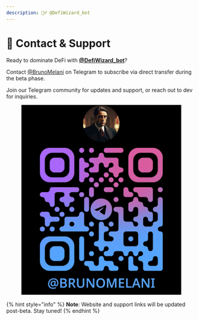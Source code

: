 ```yaml
---
description: 🧙‍♂️ @DefiWizard_bot
---
```


# 📱 Contact & Support

Ready to dominate DeFi with [**@DefiWizard\_bot**](https://t.me/DefiWizard_Bot)?

Contact [@BrunoMelani](https://t.me/BrunoMelani) on Telegram to subscribe via direct transfer during the beta phase.

Join our Telegram community for updates and support, or reach out to dev for inquiries.

<figure><img src=".gitbook/assets/image.png" alt=""><figcaption></figcaption></figure>

{% hint style="info" %}
**Note**: Website and support links will be updated post-beta. Stay tuned!
{% endhint %}
